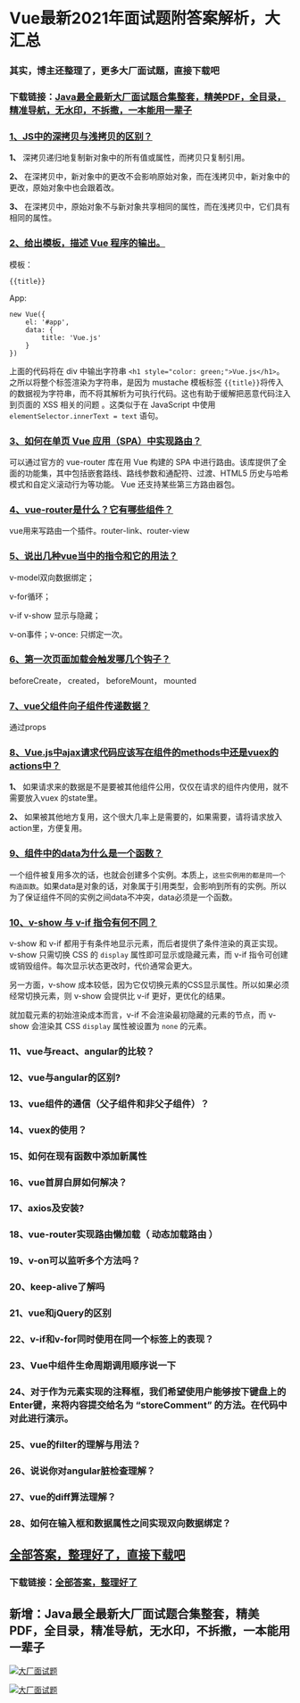 # Vue最新2021年面试题附答案解析，大汇总

### 其实，博主还整理了，更多大厂面试题，直接下载吧

### 下载链接：[Java最全最新大厂面试题合集整套，精美PDF，全目录，精准导航，无水印，不拆撒，一本能用一辈子](https://github.com/liantengda/JavaEngineerBooks/blob/master/docs/index.md)



### [1、JS中的深拷贝与浅拷贝的区别？](https://github.com/liantengda/JavaEngineerBooks/blob/master/docs/Vue/Vue最新2021年面试题附答案解析，大汇总.md#1js中的深拷贝与浅拷贝的区别)  


**1、** 深拷贝递归地复制新对象中的所有值或属性，而拷贝只复制引用。

**2、** 在深拷贝中，新对象中的更改不会影响原始对象，而在浅拷贝中，新对象中的更改，原始对象中也会跟着改。

**3、** 在深拷贝中，原始对象不与新对象共享相同的属性，而在浅拷贝中，它们具有相同的属性。


### [2、给出模板，描述 Vue 程序的输出。](https://github.com/liantengda/JavaEngineerBooks/blob/master/docs/Vue/Vue最新2021年面试题附答案解析，大汇总.md#2给出模板描述-vue-程序的输出。)  


模板：

```
{{title}}
```

App:

```
new Vue({
    el: '#app',
    data: {
        title: 'Vue.js'
    }
})
```

上面的代码将在 div 中输出字符串 `<h1 style="color: green;">Vue.js</h1>`。之所以将整个标签渲染为字符串，是因为 mustache 模板标签 `{{title}}`将传入的数据视为字符串，而不将其解析为可执行代码。这也有助于缓解把恶意代码注入到页面的 XSS 相关的问题 。这类似于在 JavaScript 中使用 `elementSelector.innerText = text` 语句。


### [3、如何在单页 Vue 应用（SPA）中实现路由？](https://github.com/liantengda/JavaEngineerBooks/blob/master/docs/Vue/Vue最新2021年面试题附答案解析，大汇总.md#3如何在单页-vue-应用spa中实现路由)  


可以通过官方的 vue-router 库在用 Vue 构建的 SPA 中进行路由。该库提供了全面的功能集，其中包括嵌套路线、路线参数和通配符、过渡、HTML5 历史与哈希模式和自定义滚动行为等功能。 Vue 还支持某些第三方路由器包。


### [4、vue-router是什么？它有哪些组件？](https://github.com/liantengda/JavaEngineerBooks/blob/master/docs/Vue/Vue最新2021年面试题附答案解析，大汇总.md#4vue-router是什么它有哪些组件)  


vue用来写路由一个插件。router-link、router-view


### [5、说出几种vue当中的指令和它的用法？](https://github.com/liantengda/JavaEngineerBooks/blob/master/docs/Vue/Vue最新2021年面试题附答案解析，大汇总.md#5说出几种vue当中的指令和它的用法)  


v-model双向数据绑定；

v-for循环；

v-if v-show 显示与隐藏；

v-on事件；v-once: 只绑定一次。


### [6、第一次页面加载会触发哪几个钩子？](https://github.com/liantengda/JavaEngineerBooks/blob/master/docs/Vue/Vue最新2021年面试题附答案解析，大汇总.md#6第一次页面加载会触发哪几个钩子)  


beforeCreate， created， beforeMount， mounted


### [7、vue父组件向子组件传递数据？](https://github.com/liantengda/JavaEngineerBooks/blob/master/docs/Vue/Vue最新2021年面试题附答案解析，大汇总.md#7vue父组件向子组件传递数据)  


通过props


### [8、Vue.js中ajax请求代码应该写在组件的methods中还是vuex的actions中？](https://github.com/liantengda/JavaEngineerBooks/blob/master/docs/Vue/Vue最新2021年面试题附答案解析，大汇总.md#8vuejs中ajax请求代码应该写在组件的methods中还是vuex的actions中)  


**1、** 如果请求来的数据是不是要被其他组件公用，仅仅在请求的组件内使用，就不需要放入vuex 的state里。

**2、** 如果被其他地方复用，这个很大几率上是需要的，如果需要，请将请求放入action里，方便复用。



### [9、组件中的data为什么是一个函数？](https://github.com/liantengda/JavaEngineerBooks/blob/master/docs/Vue/Vue最新2021年面试题附答案解析，大汇总.md#9组件中的data为什么是一个函数)  


一个组件被复用多次的话，也就会创建多个实例。本质上，`这些实例用的都是同一个构造函数`。如果data是对象的话，对象属于引用类型，会影响到所有的实例。所以为了保证组件不同的实例之间data不冲突，data必须是一个函数。


### [10、v-show 与 v-if 指令有何不同？](https://github.com/liantengda/JavaEngineerBooks/blob/master/docs/Vue/Vue最新2021年面试题附答案解析，大汇总.md#10v-show-与-v-if-指令有何不同)  


v-show 和 v-if 都用于有条件地显示元素，而后者提供了条件渲染的真正实现。 v-show 只需切换 CSS 的 `display` 属性即可显示或隐藏元素，而 v-if 指令可创建或销毁组件。每次显示状态更改时，代价通常会更大。

另一方面，v-show 成本较低，因为它仅切换元素的CSS显示属性。所以如果必须经常切换元素，则 v-show 会提供比 v-if 更好，更优化的结果。

就加载元素的初始渲染成本而言，v-if 不会渲染最初隐藏的元素的节点，而 v-show 会渲染其 CSS `display` 属性被设置为 `none` 的元素。


### 11、vue与react、angular的比较？
### 12、vue与angular的区别?
### 13、vue组件的通信（父子组件和非父子组件）？
### 14、vuex的使用？
### 15、如何在现有函数中添加新属性
### 16、vue首屏白屏如何解决？
### 17、axios及安装?
### 18、vue-router实现路由懒加载（ 动态加载路由 ）
### 19、v-on可以监听多个方法吗？
### 20、keep-alive了解吗
### 21、vue和jQuery的区别
### 22、v-if和v-for同时使用在同一个标签上的表现？
### 23、Vue中组件生命周期调用顺序说一下
### 24、对于作为元素实现的注释框，我们希望使用户能够按下键盘上的Enter键，来将内容提交给名为 “storeComment” 的方法。在代码中对此进行演示。
### 25、vue的filter的理解与用法？
### 26、说说你对angular脏检查理解？
### 27、vue的diff算法理解？
### 28、如何在输入框和数据属性之间实现双向数据绑定？




## [全部答案，整理好了，直接下载吧](https://github.com/liantengda/JavaEngineerBooks/blob/master/docs/daan.md)

### 下载链接：[全部答案，整理好了](https://github.com/liantengda/JavaEngineerBooks/blob/master/docs/daan.md)




## 新增：Java最全最新大厂面试题合集整套，精美PDF，全目录，精准导航，无水印，不拆撒，一本能用一辈子

[![大厂面试题](http://shasengbufa.com/img/1.jpg "叶子创业记")](http://shasengbufa.com/img/wechat.jpg "叶子创业记")

[![大厂面试题](http://shasengbufa.com/img/wechat.jpg "叶子创业记")](http://shasengbufa.com/img/wechat.jpg "叶子创业记")
